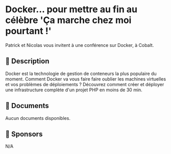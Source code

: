 # Docker... pour mettre au fin au célèbre 'Ça marche chez moi pourtant !'

Patrick et Nicolas vous invitent à une conférence sur Docker, à Cobalt.

## 📜 Description

Docker est la technologie de gestion de conteneurs la plus populaire du moment. Comment Docker va vous faire faire oublier les machines virtuelles et vos problèmes de déploiements ? Découvrez comment créer et déployer une infrastructure complète d'un projet PHP en moins de 30 min.

## 📂 Documents

Aucun documents disponibles.

## 💖 Sponsors

N/A